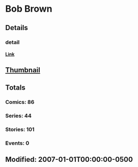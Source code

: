 # Bob  Brown 
## Details
### detail
#### [Link](http://marvel.com/comics/creators/106/bob_brown?utm_campaign=apiRef&utm_source=225578a89fc76f3d20fbffda5d17a88d)
## [Thumbnail](http://i.annihil.us/u/prod/marvel/i/mg/5/60/4bb65a8ebbefe.jpg)
## Totals
### Comics: 86
### Series: 44
### Stories: 101
### Events: 0
## Modified: 2007-01-01T00:00:00-0500
